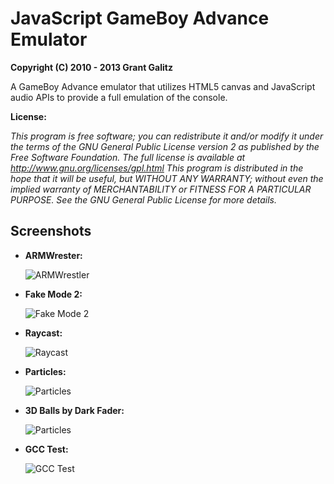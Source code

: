 JavaScript GameBoy Advance Emulator
=================================

**Copyright (C) 2010 - 2013 Grant Galitz**

A GameBoy Advance emulator that utilizes HTML5 canvas and JavaScript audio APIs to provide a full emulation of the console.

**License:**

*This program is free software; you can redistribute it and/or
modify it under the terms of the GNU General Public License
version 2 as published by the Free Software Foundation.
The full license is available at http://www.gnu.org/licenses/gpl.html
This program is distributed in the hope that it will be useful,
but WITHOUT ANY WARRANTY; without even the implied warranty of
MERCHANTABILITY or FITNESS FOR A PARTICULAR PURPOSE. See the
GNU General Public License for more details.*


Screenshots
--------------------------------------------------------------------

* **ARMWrester:**

    ![ARMWrestler](http://i.imgur.com/CELGpEh.png "Passes")
    
* **Fake Mode 2:**
    
    ![Fake Mode 2](http://i.imgur.com/jtMfzHA.png "Fake Mode 2")
    
* **Raycast:**
    
    ![Raycast](http://i.imgur.com/fn83llx.png "Raycast")
    
* **Particles:**
    
    ![Particles](http://i.imgur.com/XkrsUXf.png "Particles")
    
* **3D Balls by Dark Fader:**
    
    ![Particles](http://i.imgur.com/cCcdcah.png "3D Balls")
    
* **GCC Test:**
    
    ![GCC Test](http://i.imgur.com/aVRxVGH.png "GCC Test")